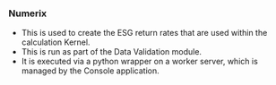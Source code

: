 ### Numerix
- This is used to create the ESG return rates that are used within the calculation Kernel.
- This is run as part of the Data Validation module.
- It is executed via a python wrapper on a worker server, which is managed by the Console application.